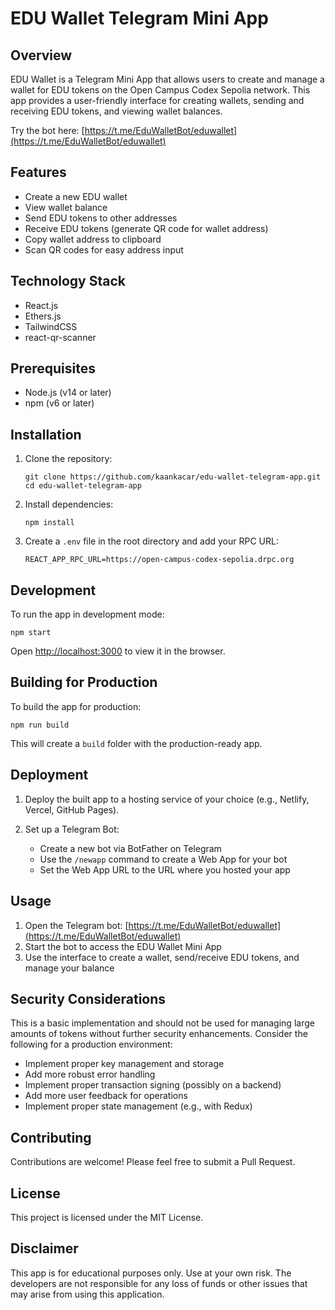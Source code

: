 # EDU Wallet Telegram Mini App

## Overview

EDU Wallet is a Telegram Mini App that allows users to create and manage a wallet for EDU tokens on the Open Campus Codex Sepolia network. This app provides a user-friendly interface for creating wallets, sending and receiving EDU tokens, and viewing wallet balances.

Try the bot here: [https://t.me/EduWalletBot/eduwallet](https://t.me/EduWalletBot/eduwallet)

## Features

- Create a new EDU wallet
- View wallet balance
- Send EDU tokens to other addresses
- Receive EDU tokens (generate QR code for wallet address)
- Copy wallet address to clipboard
- Scan QR codes for easy address input

## Technology Stack

- React.js
- Ethers.js
- TailwindCSS
- react-qr-scanner

## Prerequisites

- Node.js (v14 or later)
- npm (v6 or later)

## Installation

1. Clone the repository:
   ```
   git clone https://github.com/kaankacar/edu-wallet-telegram-app.git
   cd edu-wallet-telegram-app
   ```

2. Install dependencies:
   ```
   npm install
   ```

3. Create a `.env` file in the root directory and add your RPC URL:
   ```
   REACT_APP_RPC_URL=https://open-campus-codex-sepolia.drpc.org
   ```

## Development

To run the app in development mode:

```
npm start
```

Open [http://localhost:3000](http://localhost:3000) to view it in the browser.

## Building for Production

To build the app for production:

```
npm run build
```

This will create a `build` folder with the production-ready app.

## Deployment

1. Deploy the built app to a hosting service of your choice (e.g., Netlify, Vercel, GitHub Pages).

2. Set up a Telegram Bot:
   - Create a new bot via BotFather on Telegram
   - Use the `/newapp` command to create a Web App for your bot
   - Set the Web App URL to the URL where you hosted your app

## Usage

1. Open the Telegram bot: [https://t.me/EduWalletBot/eduwallet](https://t.me/EduWalletBot/eduwallet)
2. Start the bot to access the EDU Wallet Mini App
3. Use the interface to create a wallet, send/receive EDU tokens, and manage your balance

## Security Considerations

This is a basic implementation and should not be used for managing large amounts of tokens without further security enhancements. Consider the following for a production environment:

- Implement proper key management and storage
- Add more robust error handling
- Implement proper transaction signing (possibly on a backend)
- Add more user feedback for operations
- Implement proper state management (e.g., with Redux)

## Contributing

Contributions are welcome! Please feel free to submit a Pull Request.

## License

This project is licensed under the MIT License.

## Disclaimer

This app is for educational purposes only. Use at your own risk. The developers are not responsible for any loss of funds or other issues that may arise from using this application.